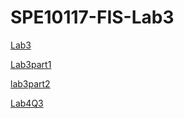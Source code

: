 # SPE10117-FIS-Lab3

[Lab3](http://personal.cityu.edu.hk/dcywchan/2021SemASPE10117/lab3.html)

[Lab3part1](lab3part1.md)

[lab3part2](prrintBigD.py)

[Lab4Q3](output.md)
